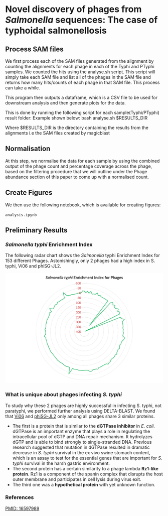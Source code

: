 # Novel discovery of phages from *Salmonella* sequences: The case of typhoidal salmonellosis

## Process SAM files
We first process each of the SAM files generated from the alignment by counting the alignments for each phage in each of the Typhi and PTyphi samples. We counted the hits using the analyse.sh script. This script will simply take each SAM file and list all of the phages in the SAM file and returns how many hits/counts of each phage in that SAM file. This process can take a while.

This program then outputs a dataframe, which is a CSV file to be used for downstream analysis and then generate plots for the data.

This is done by running the following script for each sample(Typhi/PTyphi) result folder:
Example shown below:
bash analyse.sh $RESULTS_DIR

Where $RESULTS_DIR is the directory containing the results from the alignments i.e the SAM files created by magicblast

## Normalisation
At this step, we normalise the data for each sample by using the combined output of the phage count and percentage coverage across the phage, based on the filtering procedure that we will outline under the Phage abundance section of this paper to come up with a normalised count.

## Create Figures
We then use the following notebook, which is available for creating figures:  

`analysis.ipynb`

## Preliminary Results

### *Salmonella typhi* Enrichment Index
The following radar chart shows the *Salmonella* typhi Enrichment Index for 153 different Phages. Astonishingly, only 2 phages had a high index in S. typhi, Vi06 and phiSG-JL2.

<img src="./STEIP.png">

### What is unique about phages infecting *S. typhi*
To study why these 2 phages are highly successful in infecting S. typhi, not paratyphi, we performed further analysis using DELTA-BLAST. We found that [Vi06](https://www.ncbi.nlm.nih.gov/nuccore/NC_015271.1/) and [phiSG-JL2](https://www.ncbi.nlm.nih.gov/nuccore/NC_010807.1) only among all phages share 3 similar proteins.  
  * The first is a protein that is similar to the **dGTPase inhibitor** in *E. coli*. dGTPase is an important enzyme that plays a role in regulating the intracellular pool of dGTP and DNA repair mechanism. It hydrolyzes dGTP and is able to bind strongly to single-stranded DNA. Previous research suggested that mutation in dGTPase resulted in dramatic decrease in *S. typhi* survival in the ex vivo swine stomach content, which is an assay to test for the essential genes that are important for *S. typhi* survival in the harsh gastric environment.
  * The second protein has a certain similarity to a phage lambda **Rz1-like protein**. Rz1 is a component of the spanin complex that disrupts the host outer membrane and participates in cell lysis during virus exit.
  * The third one was a **hypothetical protein** with yet unknown function.



### References
[PMID: 16597989](https://www.ncbi.nlm.nih.gov/pubmed/?term=16597989)
